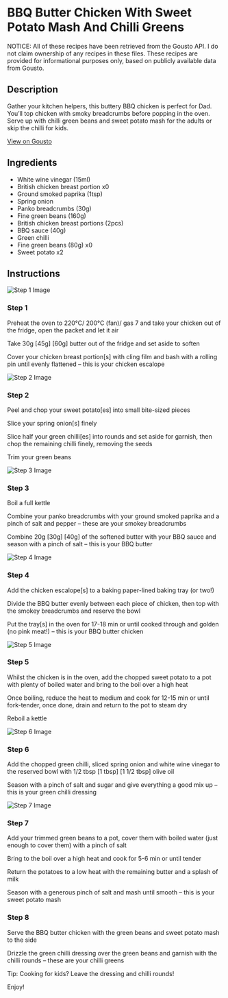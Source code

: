 # BBQ Butter Chicken With Sweet Potato Mash And Chilli Greens

NOTICE: All of these recipes have been retrieved from the Gousto API. I do not claim ownership of any recipes in these files. These recipes are provided for informational purposes only, based on publicly available data from Gousto.

## Description

Gather your kitchen helpers, this buttery BBQ chicken is perfect for Dad. You’ll top chicken with smoky breadcrumbs before popping in the oven. Serve up with chilli green beans and sweet potato mash for the adults or skip the chilli for kids.

[View on Gousto](https://www.gousto.co.uk/recipes/cookbook/bandits-bbq-butter-chicken-with-sweet-potato-mash-and-chilli-greens)

## Ingredients

- White wine vinegar (15ml)
- British chicken breast portion x0
- Ground smoked paprika (1tsp)
- Spring onion
- Panko breadcrumbs (30g)
- Fine green beans (160g)
- British chicken breast portions (2pcs)
- BBQ sauce (40g)
- Green chilli
- Fine green beans (80g) x0
- Sweet potato x2

## Instructions

![Step 1 Image](https://production-media.gousto.co.uk/cms/recipe-step-image/Step-1-1715603363321-x200.jpg)

### Step 1

Preheat the oven to 220°C/ 200°C (fan)/ gas 7 and take your chicken out of the fridge, open the packet and let it air

Take 30g<span class="text-purple"> [45g]</span><span class="text-danger"> [60g]</span> butter out of the fridge and set aside to soften

Cover your chicken breast portion[s] with cling film and bash with a rolling pin until evenly flattened – this is your chicken escalope

![Step 2 Image](https://production-media.gousto.co.uk/cms/recipe-step-image/Step-2-1715603366728-x200.jpg)

### Step 2

Peel and chop your sweet potato[es] into small bite-sized pieces

Slice your spring onion[s] finely

Slice half your green chilli[es] into rounds and set aside for garnish, then chop the remaining chilli finely, removing the seeds

Trim your green beans

![Step 3 Image](https://production-media.gousto.co.uk/cms/recipe-step-image/Step-3-1715603370574-x200.jpg)

### Step 3

Boil a full kettle

Combine your panko breadcrumbs with your ground smoked paprika and a pinch of salt and pepper – these are your smokey breadcrumbs

Combine 20g <span class="text-purple">[30g]</span><span class="text-danger"> [40g] </span>of<span class="text-danger"> </span>the softened butter with your BBQ sauce and season with a pinch of salt – this is your BBQ butter

![Step 4 Image](https://production-media.gousto.co.uk/cms/recipe-step-image/Step-4-1715603375438-x200.jpg)

### Step 4

Add the chicken escalope[s] to a baking paper-lined baking tray (or two!)

Divide the BBQ butter evenly between each piece of chicken, then top with the smokey breadcrumbs and reserve the bowl

Put the tray[s] in the oven for 17-18 min or until cooked through and golden (no pink meat!) – this is your BBQ butter chicken

![Step 5 Image](https://production-media.gousto.co.uk/cms/recipe-step-image/Step-5-1715603380227-x200.jpg)

### Step 5

Whilst the chicken is in the oven, add the chopped sweet potato to a pot with plenty of boiled water and bring to the boil over a high heat

Once boiling, reduce the heat to medium and cook for 12-15 min or until fork-tender, once done, drain and return to the pot to steam dry

Reboil a kettle

![Step 6 Image](https://production-media.gousto.co.uk/cms/recipe-step-image/Step-6-1715603385441-x200.jpg)

### Step 6

Add the chopped green chilli, sliced spring onion and white wine vinegar to the reserved bowl with 1/2 tbsp <span class="text-purple">[1 tbsp]</span> <span class="text-danger">[1 1/2 tbsp] </span>olive oil

Season with a pinch of salt and sugar and give everything a good mix up – this is your green chilli dressing

![Step 7 Image](https://production-media.gousto.co.uk/cms/recipe-step-image/Step-7-1715603389061-x200.jpg)

### Step 7

Add your trimmed green beans to a pot, cover them with boiled water (just enough to cover them) with a pinch of salt

Bring to the boil over a high heat and cook for 5-6 min or until tender

Return the potatoes to a low heat with the remaining butter and a splash of milk

Season with a generous pinch of salt and mash until smooth – this is your sweet potato mash

### Step 8

Serve the BBQ butter chicken with the green beans and sweet potato mash to the side

Drizzle the green chilli dressing over the green beans and garnish with the chilli rounds – these are your chilli greens

<span class="text-danger">Tip: Cooking for kids? Leave the dressing and chilli rounds!</span>

Enjoy!

